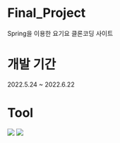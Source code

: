 # Final_Project
Spring을 이용한 요기요 클론코딩 사이트

# 개발 기간
2022.5.24 ~ 2022.6.22

# Tool
<img src="https://img.shields.io/badge/Spring-6DB33F?style=for-the-badge&logo=Spring&logoColor=white">
<img src="https://img.shields.io/badge/oracle-F80000?style=for-the-badge&logo=oracle&logoColor=white">

